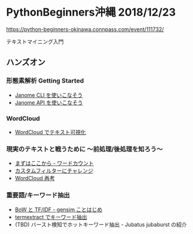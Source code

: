 # PythonBeginners沖縄 2018/12/23

https://python-beginners-okinawa.connpass.com/event/111732/

テキストマイニング入門

## ハンズオン

### 形態素解析 Getting Started

- [Janome CLI を使いこなそう](/hands-on/01_getstarted/01a-use-cli.md)
- [Janome API を使いこなそう](/hands-on/01_getstarted/01b-use-apis.md)

### WordCloud

- [WordCloud でテキスト可視化](/hands-on/02_wordcloud/02-wordcloud.md)

### 現実のテキストと戦うために 〜前処理/後処理を知ろう〜

- [まずはここから - ワードカウント](/hands-on/03_analyzer/03a-wordcount.md)
- [カスタムフィルターにチャレンジ](/hands-on/03_analyzer/03b-custom-filter.md)
- [WordCloud 再考](/hands-on/03_analyzer/03c-wordcloud-2.md)

### 重要語/キーワード抽出

- [BoW と TF/IDF - gensim ことはじめ](/hands-on/04_extkeyword/04a_gensim_tfidf.md)
- [termextract でキーワード抽出](/hands-on/04_extkeyword/04b_termextract.md)
- (TBD) バースト検知でホットキーワード抽出 - Jubatus jubaburst の紹介
